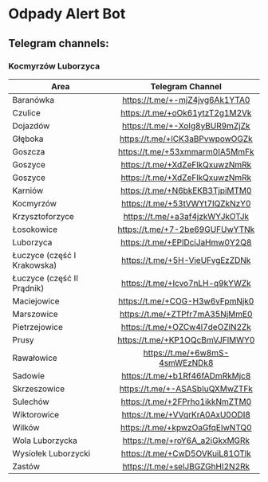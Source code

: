 # Odpady Alert Bot

## Telegram channels:

### Kocmyrzów Luborzyca

| Area                        |        Telegram Channel        |
| --------------------------- | :----------------------------: |
| Baranówka                   | https://t.me/+-mjZ4jvg6Ak1YTA0 |
| Czulice                     | https://t.me/+oOk61ytzT2g1M2Vk |
| Dojazdów                    | https://t.me/+-XoIg8yBUR9mZjZk |
| Głęboka                     | https://t.me/+lCK3aBPvwpowOGZk |
| Goszcza                     | https://t.me/+53xmmarm0IA5MmFk |
| Goszyce                     | https://t.me/+XdZeFlkQxuwzNmRk |
| Goszyce                     | https://t.me/+XdZeFlkQxuwzNmRk |
| Karniów                     | https://t.me/+N6bkEKB3TjpiMTM0 |
| Kocmyrzów                   | https://t.me/+53tVWYt7IQZkNzY0 |
| Krzysztoforzyce             | https://t.me/+a3af4jzkWYJkOTJk |
| Łosokowice                  | https://t.me/+7-2be69GUFUwYTNk |
| Luborzyca                   | https://t.me/+EPlDciJaHmw0Y2Q8 |
| Łuczyce (część I Krakowska) | https://t.me/+5H-VieUFvgEzZDNk |
| Łuczyce (część II Prądnik)  | https://t.me/+Icvo7nLH-q9kYWZk |
| Maciejowice                 | https://t.me/+COG-H3w6vFpmNjk0 |
| Marszowice                  | https://t.me/+ZTPfr7mA35NjMmE0 |
| Pietrzejowice               | https://t.me/+OZCw4l7deOZlN2Zk |
| Prusy                       | https://t.me/+KP1OQcBmVJFlMWY0 |
| Rawałowice                  | https://t.me/+6w8mS-4smWEzNDk8 |
| Sadowie                     | https://t.me/+b1Rf46fADmRkMjc8 |
| Skrzeszowice                | https://t.me/+-ASASbIuQXMwZTFk |
| Sulechów                    | https://t.me/+2FPrho1ikkNmZTM0 |
| Wiktorowice                 | https://t.me/+VVqrKrA0AxU0ODI8 |
| Wilków                      | https://t.me/+kpwzOaGfqEIwNTQ0 |
| Wola Luborzycka             | https://t.me/+roY6A_a2iGkxMGRk |
| Wysiołek Luborzycki         | https://t.me/+CwD5OVKuiL81OTlk |
| Zastów                      | https://t.me/+selJBGZGhHI2N2Rk |

